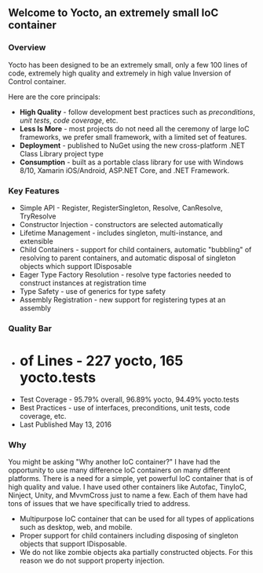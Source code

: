 ## Welcome to Yocto, an extremely small IoC container

### Overview ###

Yocto has been designed to be an extremely small, only a few 100 lines of code, extremely high quality and extremely in high value Inversion of Control container.

Here are the core principals:

* **High Quality** - follow development best practices such as *preconditions*, *unit tests*, *code coverage*, etc.
* **Less Is More** - most projects do not need all the ceremony of large IoC frameworks, we prefer small framework, with a limited set of features.
* **Deployment** - published to NuGet using the new cross-platform .NET Class Library project type
* **Consumption** - built as a portable class library for use with Windows 8/10, Xamarin iOS/Android, ASP.NET Core, and .NET Framework.

### Key Features ###

* Simple API - Register, RegisterSingleton, Resolve, CanResolve, TryResolve
* Constructor Injection - constructors are selected automatically
* Lifetime Management - includes singleton, multi-instance, and extensible
* Child Containers - support for child containers, automatic "bubbling" of resolving to parent containers, and automatic disposal of singleton objects which support IDisposable
* Eager Type Factory Resolution - resolve type factories needed to construct instances at registration time
* Type Safety - use of generics for type safety
* Assembly Registration - new support for registering types at an assembly

### Quality Bar ###

* # of Lines - 227 yocto, 165 yocto.tests
* Test Coverage - 95.79% overall, 96.89% yocto, 94.49% yocto.tests
* Best Practices - use of interfaces, preconditions, unit tests, code coverage, etc.
* Last Published May 13, 2016

### Why ###

You might be asking "Why another IoC container?"  I have had the opportunity to use many difference IoC containers on many different platforms. There is a need for a simple, yet powerful IoC container that is of high quality and value. I have used other containers like Autofac, TinyIoC, Ninject, Unity, and MvvmCross just to name a few.  Each of them have had tons of issues that we have specifically tried to address.

* Multipurpose IoC container that can be used for all types of applications such as desktop, web, and mobile.
* Proper support for child containers including disposing of singleton objects that support IDisposable.
* We do not like zombie objects aka partially constructed objects.  For this reason we do not support property injection.

